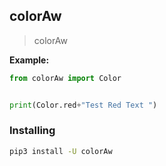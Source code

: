 
## colorAw

> colorAw


**Example:**
```python
from colorAw import Color


print(Color.red+"Test Red Text ")
```



### Installing

``` bash
pip3 install -U colorAw
```
